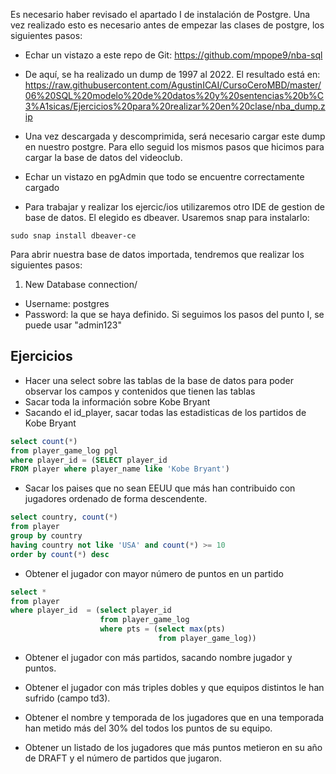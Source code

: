 Es necesario haber revisado el apartado I de instalación de Postgre. Una vez realizado esto es necesario antes de empezar las clases de postgre, los siguientes pasos:
- Echar un vistazo a este repo de Git: https://github.com/mpope9/nba-sql
- De aquí, se ha realizado un dump de 1997 al 2022. El resultado está en: https://raw.githubusercontent.com/AgustinICAI/CursoCeroMBD/master/06%20SQL%20modelo%20de%20datos%20y%20sentencias%20b%C3%A1sicas/Ejercicios%20para%20realizar%20en%20clase/nba_dump.zip
- Una vez descargada y descomprimida, será necesario cargar este dump en nuestro postgre. Para ello seguid los mismos pasos que hicimos para cargar la base de datos del videoclub.

- Echar un vistazo en pgAdmin que todo se encuentre correctamente cargado
- Para trabajar y realizar los ejercic/ios utilizaremos otro IDE de gestion de base de datos. El elegido es dbeaver. Usaremos snap para instalarlo: 
```
sudo snap install dbeaver-ce
```

Para abrir nuestra base de datos importada, tendremos que realizar los siguientes pasos:
1. New Database connection/
- Username: postgres
- Password: la que se haya definido. Si seguimos los pasos del punto I, se puede usar "admin123"


## Ejercicios

- Hacer una select sobre las tablas de la base de datos para poder observar los campos y contenidos que tienen las tablas
- Sacar toda la información sobre Kobe Bryant
- Sacando el id_player, sacar todas las estadisticas de los partidos de Kobe Bryant
```sql
select count(*)
from player_game_log pgl 
where player_id = (SELECT player_id
FROM player where player_name like 'Kobe Bryant')
```

- Sacar los paises que no sean EEUU que más han contribuido con jugadores ordenado de forma descendente.
```sql
select country, count(*)
from player
group by country 
having country not like 'USA' and count(*) >= 10
order by count(*) desc
```

- Obtener el jugador con mayor número de puntos en un partido
```sql
select *
from player
where player_id  = (select player_id 
					from player_game_log 
					where pts = (select max(pts)
								 from player_game_log))
```

- Obtener el jugador con más partidos, sacando nombre jugador y puntos.

- Obtener el jugador con más triples dobles y que equipos distintos le han sufrido (campo td3).

- Obtener el nombre y temporada de los jugadores que en una temporada han metido más del 30% del todos los puntos de su equipo.

- Obtener un listado de los jugadores que más puntos metieron en su año de DRAFT y el número de partidos que jugaron.


